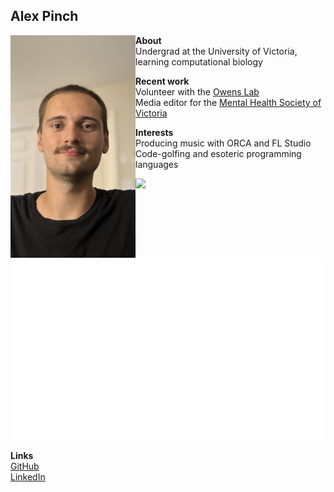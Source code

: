 ## Alex Pinch  
<img align="left" src="https://raw.githubusercontent.com/alexpinch/alexpinch.github.io/gh-pages/images/me_2.png" width=200/>  
  
**About**  
Undergrad at the University of Victoria, learning computational biology  
  
**Recent work**  
Volunteer with the [Owens Lab](https://owensgl.github.io/)   
Media editor for the [Mental Health Society of Victoria](https://www.mhsvictoria.org/)  
  
**Interests**    
Producing music with ORCA and FL Studio  
Code-golfing and esoteric programming languages  
  
<img align="left" src="https://ghchart.rshah.org/alexpinch"/>  
<img align="center" src="https://raw.githubusercontent.com/alexpinch/github-stats-transparent/output/generated/languages.svg"/>  
  
**Links**  
[GitHub](https://github.com/alexpinch)  
[LinkedIn](https://www.linkedin.com/in/alexpinch/)  
